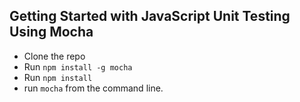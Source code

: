 ## Getting Started with JavaScript Unit Testing Using Mocha
- Clone the repo
- Run `npm install -g mocha`
- Run `npm install`
- run `mocha` from the command line.

